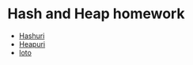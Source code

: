 # Hash and Heap homework
- [Hashuri](https://www.infoarena.ro/problema/hashuri)
- [Heapuri](https://www.infoarena.ro/problema/heapuri)
- [loto](https://www.infoarena.ro/problema/loto)
